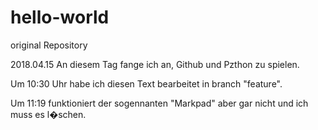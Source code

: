 # hello-world
original Repository

2018.04.15
An diesem Tag fange ich an, Github und Pzthon zu spielen.

Um 10:30 Uhr habe ich diesen Text bearbeitet in branch "feature".


Um 11:19 funktioniert der sogennanten "Markpad" aber gar nicht und ich muss es l�schen.